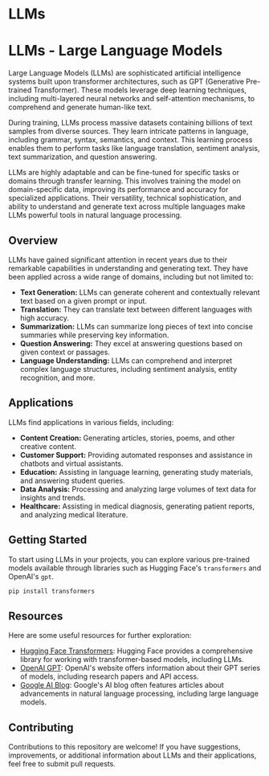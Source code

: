 # LLMs
# LLMs - Large Language Models

Large Language Models (LLMs) are sophisticated artificial intelligence systems built upon transformer architectures, such as GPT (Generative Pre-trained Transformer). These models leverage deep learning techniques, including multi-layered neural networks and self-attention mechanisms, to comprehend and generate human-like text.

During training, LLMs process massive datasets containing billions of text samples from diverse sources. They learn intricate patterns in language, including grammar, syntax, semantics, and context. This learning process enables them to perform tasks like language translation, sentiment analysis, text summarization, and question answering.

LLMs are highly adaptable and can be fine-tuned for specific tasks or domains through transfer learning. This involves training the model on domain-specific data, improving its performance and accuracy for specialized applications. Their versatility, technical sophistication, and ability to understand and generate text across multiple languages make LLMs powerful tools in natural language processing.

## Overview

LLMs have gained significant attention in recent years due to their remarkable capabilities in understanding and generating text. They have been applied across a wide range of domains, including but not limited to:

- **Text Generation:** LLMs can generate coherent and contextually relevant text based on a given prompt or input.
- **Translation:** They can translate text between different languages with high accuracy.
- **Summarization:** LLMs can summarize long pieces of text into concise summaries while preserving key information.
- **Question Answering:** They excel at answering questions based on given context or passages.
- **Language Understanding:** LLMs can comprehend and interpret complex language structures, including sentiment analysis, entity recognition, and more.

## Applications

LLMs find applications in various fields, including:

- **Content Creation:** Generating articles, stories, poems, and other creative content.
- **Customer Support:** Providing automated responses and assistance in chatbots and virtual assistants.
- **Education:** Assisting in language learning, generating study materials, and answering student queries.
- **Data Analysis:** Processing and analyzing large volumes of text data for insights and trends.
- **Healthcare:** Assisting in medical diagnosis, generating patient reports, and analyzing medical literature.

## Getting Started

To start using LLMs in your projects, you can explore various pre-trained models available through libraries such as Hugging Face's `transformers` and OpenAI's `gpt`.

```bash
pip install transformers
```

## Resources

Here are some useful resources for further exploration:

- [Hugging Face Transformers](https://huggingface.co/transformers/): Hugging Face provides a comprehensive library for working with transformer-based models, including LLMs.
- [OpenAI GPT](https://openai.com/gpt): OpenAI's website offers information about their GPT series of models, including research papers and API access.
- [Google AI Blog](https://ai.googleblog.com/): Google's AI blog often features articles about advancements in natural language processing, including large language models.

## Contributing

Contributions to this repository are welcome! If you have suggestions, improvements, or additional information about LLMs and their applications, feel free to submit pull requests.
